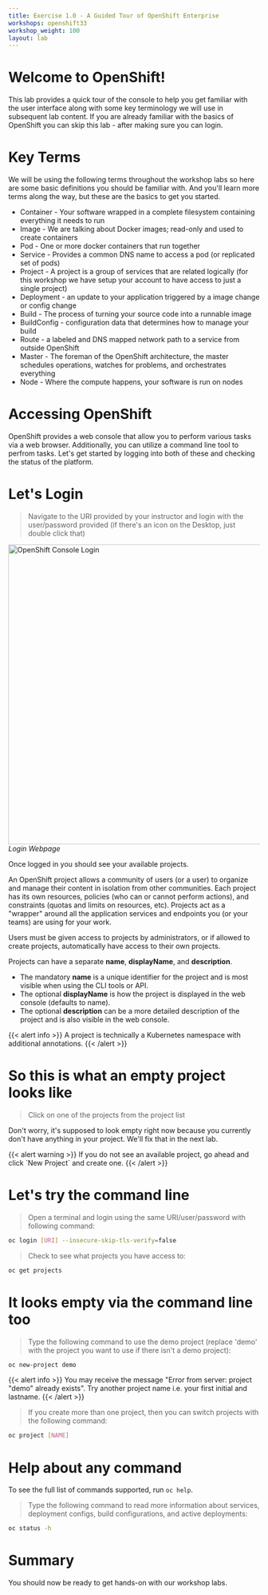```yaml
---
title: Exercise 1.0 - A Guided Tour of OpenShift Enterprise
workshops: openshift33
workshop_weight: 100
layout: lab
---
```


# Welcome to OpenShift!

This lab provides a quick tour of the console to help you get familiar with the user interface along with some key terminology we will use in subsequent lab content.  If you are already familiar with the basics of OpenShift you can skip this lab - after making sure you can login.


# Key Terms

We will be using the following terms throughout the workshop labs so here are some basic definitions you should be familiar with.  And you'll learn more terms along the way, but these are the basics to get you started.

*   Container - Your software wrapped in a complete filesystem containing everything it needs to run
*   Image - We are talking about Docker images; read-only and used to create containers
*   Pod - One or more docker containers that run together
*   Service - Provides a common DNS name to access a pod (or replicated set of pods)
*   Project - A project is a group of services that are related logically (for this workshop we have setup your account to have access to just a single project)
*   Deployment - an update to your application triggered by a image change or config change
*   Build - The process of turning your source code into a runnable image
*   BuildConfig - configuration data that determines how to manage your build
*   Route - a labeled and DNS mapped network path to a service from outside OpenShift
*   Master - The foreman of the OpenShift architecture, the master schedules operations, watches for problems, and orchestrates everything
*   Node - Where the compute happens, your software is run on nodes


# Accessing OpenShift

OpenShift provides a web console that allow you to perform various tasks via a web browser.  Additionally, you can utilize a command line tool to perfrom tasks.  Let's get started by logging into both of these and checking the status of the platform.


# Let's Login

> Navigate to the URI provided by your instructor and login with the user/password provided (if there's an icon on the Desktop, just double click that)

<img title="OpenShift Console Login" src="../images/ose-login.png" width="600"/><br/>
*Login Webpage*

Once logged in you should see your available projects.

An OpenShift project allows a community of users (or a user) to organize and manage their content in isolation from other communities. Each project has its own resources, policies (who can or cannot perform actions), and constraints (quotas and limits on resources, etc). Projects act as a "wrapper" around all the application services and endpoints you (or your teams) are using for your work.

Users must be given access to projects by administrators, or if allowed to create projects, automatically have access to their own projects.

Projects can have a separate **name**, **displayName**, and **description**.

-   The mandatory **name** is a unique identifier for the project and is most visible when using the CLI tools or API.
-   The optional **displayName** is how the project is displayed in the web console (defaults to name).
-   The optional **description** can be a more detailed description of the project and is also visible in the web console.

<p>{{< alert info >}} A project is technically a Kubernetes namespace with additional annotations. {{< /alert >}}</p>


# So this is what an empty project looks like

> Click on one of the projects from the project list

Don't worry, it's supposed to look empty right now because you currently don't have anything in your project.  We'll fix that in the next lab.

<p>{{< alert warning >}} If you do not see an available project, go ahead and click `New Project` and create one. {{< /alert >}}</p>


# Let's try the command line

> <i class="fa fa-terminal"></i> Open a terminal and login using the same URI/user/password with following command:

```bash
oc login [URI] --insecure-skip-tls-verify=false
```

> <i class="fa fa-terminal"></i> Check to see what projects you have access to:

```bash
oc get projects
```

# It looks empty via the command line too

> <i class="fa fa-terminal"></i> Type the following command to use the demo project (replace 'demo' with the project you want to use if there isn't a demo project):

```bash
oc new-project demo
```

<p>{{< alert info >}} You may receive the message "Error from server: project "demo" already exists". Try another project name i.e. your first initial and lastname. {{< /alert >}}</p>

> <i class="fa fa-terminal"></i> If you create more than one project, then you can switch projects with the following command:

```bash
oc project [NAME]
```


# Help about any command

To see the full list of commands supported, run `oc help`.

> <i class="fa fa-terminal"></i> Type the following command to read more information about services, deployment configs, build configurations, and active deployments:

```bash
oc status -h
```


# Summary

You should now be ready to get hands-on with our workshop labs.
